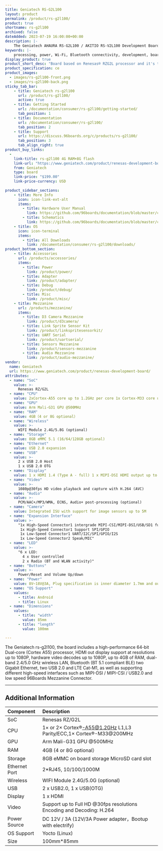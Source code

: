 ```yaml
---
title: Geniatech RS-G2L100
layout: product
permalink: /product/rs-g2l100/
product: true
shortname: rs-g2l100
archived: false
dateAdded: 2023-07-19 16:00:00+00:00
description: |-
    The Geniatech AHAURA RS-G2L100 / AKITIO RS-V2L100 Development Board are based on Renesas low power highly efficient powerful RZ/G2L / RZ/V2L SoC, which is jointly designed & manufactured in closed collaboration with Geniatech & Renesas.The board includes a high-performance 64-bit Dual-core (Cortex A55) processor, HDMI out display support at resolutions up to 1080P, hardware video decodes up to 1080P, up to 4GB of RAM, dual-band 2.4/5.0 GHz wireless LAN, Bluetooth (BT 5.1 compliant BLE) two Gigabit Ethernet, two USB 2.0 and LTE Cat-M1, as well as supporting different high-speed interfaces such as MIPI-DSI / MIPI-CSI / USB2.0 and low speed 96Boards Mezzanine Connector.
keywords: |-
    processing, power, Wi-Fi, Bluetooth connectivity, development, board, processor, low cost, Product, Development, Platform
display_product: true
product_short_desc: "Board based on Renesas® RZG2L processor and it's the size of a credit card."
product_specification: ce
product_images:
  - images/rs-g2l100-front.png
  - images/rs-g2l100-back.png
sticky_tab_bar:
    - title: Geniatech rs-g2l100
      url: /product/rs-g2l100/
      active: true
    - title: Getting Started
      url: /documentation/consumer/rs-g2l100/getting-started/
      tab_position: 1
    - title: Documentation
      url: /documentation/consumer/rs-g2l100/
      tab_position: 2
    - title: Support
      url: https://discuss.96boards.org/c/products/rs-g2l100/
      tab_position: 3
      tab_align_right: true
product_buy_links:
  -
    link-title: rs-g2l100 4G RAM+8G flash
    link-url: "https://www.geniatech.com/product/renesas-development-board/"
    from: Geniatech
    type: board
    link-price: "$199.00"
    link-price-currency: USD
  
product_sidebar_sections:
    - title: More Info
      icon: icon-link-ext-alt
      items:
        - title: Hardware User Manual
          link: https://github.com/96boards/documentation/blob/master/consumer/rs-g2l100/hardware-docs/files/RS-G2L100-hardware-userguide.pdf
        - title: Schematics
          link: https://github.com/96boards/documentation/blob/master/consumer/rs-g2l100/hardware-docs/files/RS-G2L100_Schematic.pdf
    - title: OS
      icon: icon-terminal
      items:
        - title: All Downloads
          link: /documentation/consumer/rs-g2l100/downloads/
product_bottom_section:
    - title: Accessories
      url: /products/accessories/
      items:
        - title: Power
          link: /product/power/
        - title: Adapter
          link: /product/adapter/
        - title: Debug
          link: /product/debug/
        - title: Misc
          link: /product/misc/
    - title: Mezzanine
      url: /products/mezzanine/
      items:
        - title: D3 Camera Mezzanine
          link: /product/d3camera/
        - title: Link Sprite Sensor Kit
          link: /product/linkspritesensorkit/
        - title: UART Serial
          link: /product/uartserial/
        - title: Sensors Mezzanine
          link: /product/sensors-mezzanine
        - title: Audio Mezzanine
          link: /product/audio-mezzanine/
vendor:
  name: Geniatech
  url: https://www.geniatech.com/product/renesas-development-board/
attributes:
  - name: "SoC"
    value: >-
      Renesas RZ/G2L
  - name: "CPU"
    value: 2xCortex-A55 core up to 1.2GHz per core 1x Cortex-M33 core up to 200MHz
  - name: "GPU"
    value: Arm Mali-G31 GPU @500MHz
  - name: "RAM"
    value: 4GB（4 or 8G optional）
  - name: "Wireless"
    value: >-
      WIFI Module 2.4G/5.8G (optional)
  - name: "Storage"
    value: 8GB eMMC 5.1 (16/64/128GB optional)
  - name: "Ethernet"
    value: USB 2.0 expansion
  - name: "USB"
    value: >-
      2 x USB 2.0 Host
      1 x USB 2.0 OTG
  - name: "Display"
    value: 1 x HDMI 1.4 (Type A - full) 1 x MIPI-DSI HDMI output up to FHD 1080P
  - name: "Video"
    value: >-
      1080p@30fps HD video playback and capture with H.264 (AVC)
  - name: "Audio"
    value: >-
      PCM/AAC+/MP3/WMA, ECNS, Audio+ post-processing (optional)
  - name: "Camera"
    value: Integrated ISU with support for image sensors up to 5M
  - name: "Expansion Interface"
    value: >-
      "1x High-Speed Connector1 intergrade MIPI-CSI/MIPI-DSI/USB/SD1 function
       1x High-Speed Connector1 Support SPI/GPIO
       1x Low-Speed Connector1 UART/I2C/SPI/GPIO/I2S
       1x Low-Speed Connector2 Speak/MIC"
  - name: "LED"
    value: >-
      "6 x LED:
        4 x User controlled
        2 x Radio (BT and WLAN activity)"
  - name: "Buttons"
    value: >-
      Power/Reset and Volume Up/down
  - name: "Power"
    value: 8V~18V@3A, Plug specification is inner diameter 1.7mm and outer diameter 4.8mm
  - name: "OS Support"
    values:
      - title: Android
      - title: Linux
  - name: "Dimensions"
    values:
      - title: "width"
        value: 85mm
      - title: "length"
        value: 100mm

---
```

The Geniatech rs-g2l100, the board includes a high-performance 64-bit Dual-core (Cortex A55) processor, HDMI out display support at resolutions up to 1080P, hardware video decodes up to 1080P, up to 4GB of RAM, dual-band 2.4/5.0 GHz wireless LAN, Bluetooth (BT 5.1 compliant BLE) two Gigabit Ethernet, two USB 2.0 and LTE Cat-M1, as well as supporting different high-speed interfaces such as MIPI-DSI / MIPI-CSI / USB2.0 and low speed 96Boards Mezzanine Connector.

***

## Additional Information

|   Component          |   Description                                                                                    |
|:---------------------|:-------------------------------------------------------------------------------------------------|
|  SoC                 | Renesas RZ/G2L                                                                                   |
|  CPU                 | 1× or 2× Cortex®-A55@1.2GHz L1,L3 Parity/ECC,1× Cortex®-M33@200MHz                               |
|  GPU                 | Arm Mali-G31 GPU @500MHz                                                                         |
|  RAM                 | 4GB (4 or 8G optional）                                                                          |
|  Storage             | 8GB eMMC on board storage MicroSD card slot                                                      |
|  Ethernet Port       | 2*RJ45, 10/100/1000M                                                                             |
|  Wireless            | WIFI Module 2.4G/5.0G (optional)                                                                 |
|  USB                 | 2 x USB2.0, 1 x USB(OTG)                                                                         |
|  Display             | 1 x HDMI                                                                                         |
|  Video               | Support up to Full HD @30fps resolutions Encoding and Decoding: H.264                            |
|  Power Source        | DC 12V / 3A (12V/3A Power adapter，Bootup with electrify)                                        |
|  OS Support          | Yocto (Linux)                                                                                    |
|  Size                | 100mm*85mm                                                                                       |

